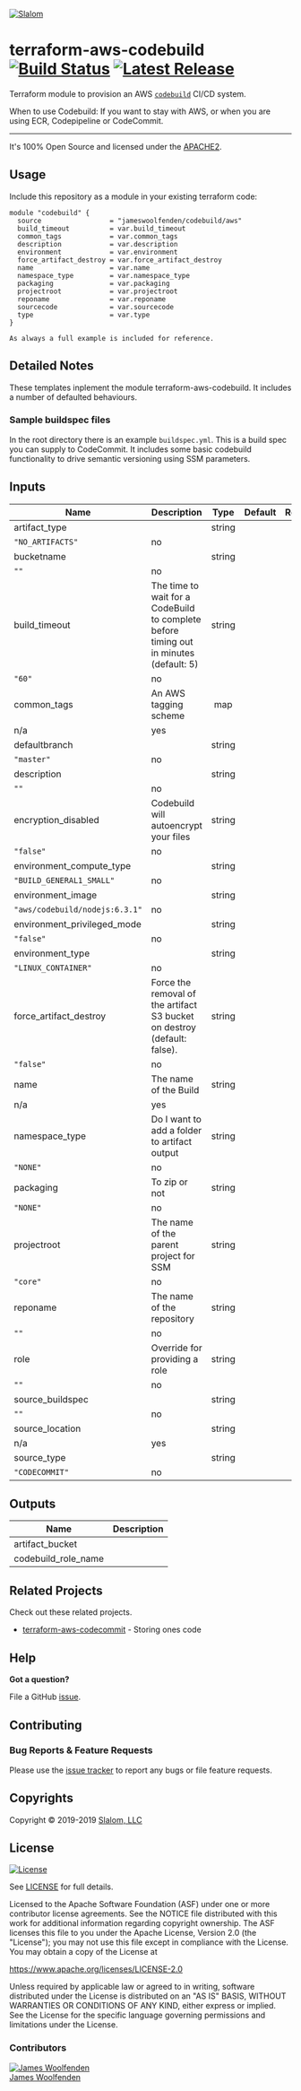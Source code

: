 [![Slalom][logo]](https://slalom.com)

# terraform-aws-codebuild [![Build Status](https://api.travis-ci.com/JamesWoolfenden/terraform-aws-codebuild.svg?branch=master)](https://travis-ci.com/JamesWoolfenden/terraform-aws-codebuild) [![Latest Release](https://img.shields.io/github/release/JamesWoolfenden/terraform-aws-codebuild.svg)](https://github.com/JamesWoolfenden/terraform-aws-codebuild/releases/latest)

Terraform module to provision an AWS [`codebuild`](https://aws.amazon.com/codebuild/) CI/CD system.

When to use Codebuild:
If you want to stay with AWS, or when you are using ECR, Codepipeline or CodeCommit.

---

It's 100% Open Source and licensed under the [APACHE2](LICENSE).

## Usage

Include this repository as a module in your existing terraform code:

```hcl
module "codebuild" {
  source                 = "jameswoolfenden/codebuild/aws"
  build_timeout          = var.build_timeout
  common_tags            = var.common_tags
  description            = var.description
  environment            = var.environment
  force_artifact_destroy = var.force_artifact_destroy
  name                   = var.name
  namespace_type         = var.namespace_type
  packaging              = var.packaging
  projectroot            = var.projectroot
  reponame               = var.reponame
  sourcecode             = var.sourcecode
  type                   = var.type
}

As always a full example is included for reference.
```

## Detailed Notes

These templates inplement the module terraform-aws-codebuild. It includes a number of defaulted behaviours.

### Sample buildspec files

In the root directory there is an example `buildspec.yml`. This is a build spec you can supply to CodeCommit. It includes some basic codebuild functionality to drive semantic versioning using SSM parameters.

<!-- BEGINNING OF PRE-COMMIT-TERRAFORM DOCS HOOK -->
## Inputs

| Name | Description | Type | Default | Required |
|------|-------------|:----:|:-----:|:-----:|
| artifact\_type |  | string
 | `"NO_ARTIFACTS"` | no |
| bucketname |  | string
 | `""` | no |
| build\_timeout | The time to wait for a CodeBuild to complete before timing out in minutes (default: 5) | string
 | `"60"` | no |
| common\_tags | An AWS tagging scheme | map
 | n/a | yes |
| defaultbranch |  | string
 | `"master"` | no |
| description |  | string
 | `""` | no |
| encryption\_disabled | Codebuild will autoencrypt your files | string
 | `"false"` | no |
| environment\_compute\_type |  | string
 | `"BUILD_GENERAL1_SMALL"` | no |
| environment\_image |  | string
 | `"aws/codebuild/nodejs:6.3.1"` | no |
| environment\_privileged\_mode |  | string
 | `"false"` | no |
| environment\_type |  | string
 | `"LINUX_CONTAINER"` | no |
| force\_artifact\_destroy | Force the removal of the artifact S3 bucket on destroy (default: false). | string
 | `"false"` | no |
| name | The name of the Build | string
 | n/a | yes |
| namespace\_type | Do I want to add a folder to artifact output | string
 | `"NONE"` | no |
| packaging | To zip or not | string
 | `"NONE"` | no |
| projectroot | The name of the parent project for SSM | string
 | `"core"` | no |
| reponame | The name of the repository | string
 | `""` | no |
| role | Override for providing a role | string
 | `""` | no |
| source\_buildspec |  | string
 | `""` | no |
| source\_location |  | string
 | n/a | yes |
| source\_type |  | string
 | `"CODECOMMIT"` | no |

## Outputs

| Name | Description |
|------|-------------|
| artifact\_bucket |  |
| codebuild\_role\_name |  |

<!-- END OF PRE-COMMIT-TERRAFORM DOCS HOOK -->
## Related Projects

Check out these related projects.

- [terraform-aws-codecommit](https://github.com/jameswoolfenden/terraform-aws-codebuild) - Storing ones code

## Help

**Got a question?**

File a GitHub [issue](https://github.com/jameswoolfenden/terraform-aws-codebuild/issues).

## Contributing

### Bug Reports & Feature Requests

Please use the [issue tracker](https://github.com/jameswoolfenden/terraform-aws-codebuild/issues) to report any bugs or file feature requests.

## Copyrights

Copyright © 2019-2019 [Slalom, LLC](https://slalom.com)

## License

[![License](https://img.shields.io/badge/License-Apache%202.0-blue.svg)](https://opensource.org/licenses/Apache-2.0)

See [LICENSE](LICENSE) for full details.

Licensed to the Apache Software Foundation (ASF) under one
or more contributor license agreements.  See the NOTICE file
distributed with this work for additional information
regarding copyright ownership.  The ASF licenses this file
to you under the Apache License, Version 2.0 (the
"License"); you may not use this file except in compliance
with the License.  You may obtain a copy of the License at

<https://www.apache.org/licenses/LICENSE-2.0>

Unless required by applicable law or agreed to in writing,
software distributed under the License is distributed on an
"AS IS" BASIS, WITHOUT WARRANTIES OR CONDITIONS OF ANY
KIND, either express or implied.  See the License for the
specific language governing permissions and limitations
under the License.

### Contributors

  [![James Woolfenden][jameswoolfenden_avatar]][jameswoolfenden_homepage]<br/>[James Woolfenden][jameswoolfenden_homepage]

  [jameswoolfenden_homepage]: https://github.com/jameswoolfenden
  [jameswoolfenden_avatar]: https://github.com/jameswoolfenden.png?size=150

[logo]: https://gist.githubusercontent.com/JamesWoolfenden/5c457434351e9fe732ca22b78fdd7d5e/raw/15933294ae2b00f5dba6557d2be88f4b4da21201/slalom-logo.png
[website]: https://slalom.com
[github]: https://github.com/jameswoolfenden
[linkedin]: https://www.linkedin.com/company/slalom-consulting/
[twitter]: https://twitter.com/Slalom

[share_twitter]: https://twitter.com/intent/tweet/?text=terraform-aws-codebuild&url=https://github.com/jameswoolfenden/terraform-aws-codebuild
[share_linkedin]: https://www.linkedin.com/shareArticle?mini=true&title=terraform-aws-codebuild&url=https://github.com/jameswoolfenden/terraform-aws-codebuild
[share_reddit]: https://reddit.com/submit/?url=https://github.com/jameswoolfenden/terraform-aws-codebuild
[share_facebook]: https://facebook.com/sharer/sharer.php?u=https://github.com/jameswoolfenden/terraform-aws-codebuild
[share_email]: mailto:?subject=terraform-aws-codebuild&body=https://github.com/jameswoolfenden/terraform-aws-codebuild
